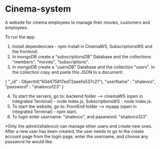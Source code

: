 # Cinema-system
A website for cinema employees to manage their movies, customers and employees.

To run the app:
1. Install dependencies - npm install in CinemaWS, SubscriptionsWS and the frontend.
2. In mongoDB create a "subscriptionsDB" Database and the collections "members", "movies", "subscriptions".
3. In mongoDB create a "usersDB" Database and the collection "users". In the collection copy and paste this JSON to a document: 

{
    "_id" : ObjectId("60d475817ed72aeefa537c21"),
    "userName" : "shalevco",
    "password" : "shalevco123"
}


4. To start the servers, go to: backend folder --> cinemaWS (open in integrated Terminal) - node index.js, SubscriptionsWS - node index.js.   
5. To start the website, go to: FrontEnd folder --> myapp (open in integrated Terminal) - npm start.
6. To login enter username: "shalevco", and paswword: "shalevco123" 

*Only the admin(shalevco) can manage other users and create new ones. After a new user has been created, the user needs to go to the create account page from the login page, enter the username, and choose any password he would like.

